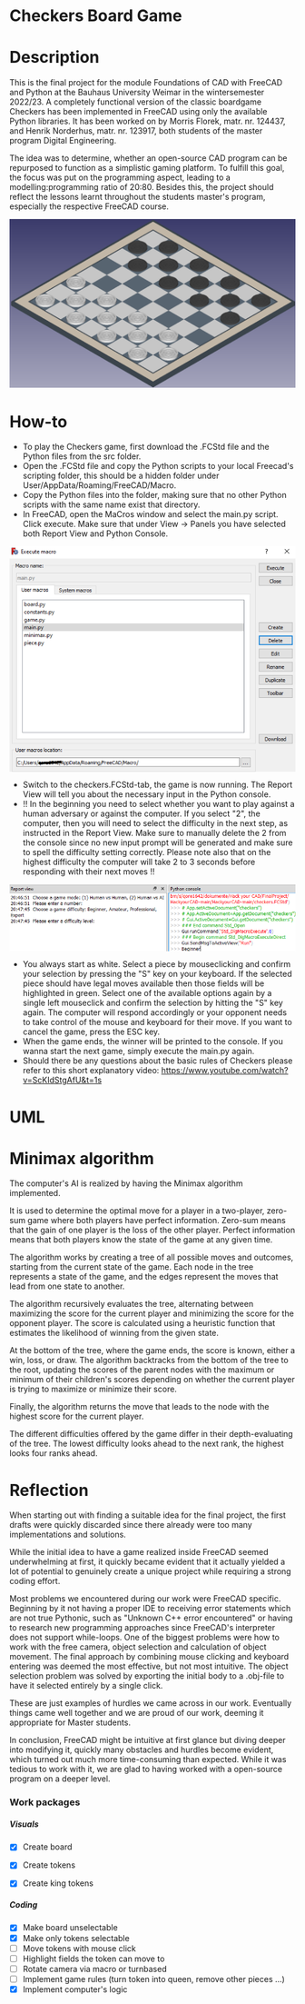 
# Checkers Board Game

# Description

This is the final project for the module Foundations of CAD with FreeCAD and Python at the Bauhaus University Weimar in the wintersemester 2022/23. 
A completely functional version of the classic boardgame Checkers has been implemented in FreeCAD using only the available Python libraries.
It has been worked on by Morris Florek, matr. nr. 124437, and Henrik Norderhus, matr. nr. 123917, both students of the master program Digital Engineering.

The idea was to determine, whether an open-source CAD program can be repurposed to function as a simplistic gaming platform. 
To fulfill this goal, the focus was put on the programming aspect, leading to a modelling:programming ratio of 20:80. Besides this, the project should reflect the lessons learnt throughout the students master's program, especially the respective FreeCAD course.

<p align="center">
<img src = "readme_images/screenshot_freecad.PNG">
</p>

# How-to 

* To play the Checkers game, first download the .FCStd file and the Python files from the src folder. 
* Open the .FCStd file and copy the Python scripts to your local Freecad's scripting folder, this should be a hidden folder under User/AppData/Roaming/FreeCAD/Macro. 
* Copy the Python files into the folder, making sure that no other Python scripts with the same name exist that directory.
* In FreeCAD, open the MaCros window and select the main.py script. Click execute. Make sure that under View -> Panels you have selected both Report View and Python Console.
<p align="center">
<img align="center" src = "readme_images/loadmacro.PNG">
</p>

* Switch to the checkers.FCStd-tab, the game is now running. The Report View will tell you about the necessary input in the Python console. 
* !! In the beginning you need to select whether you want to play against a human adversary or against the computer. If you select "2", the computer, then you will need to select the difficulty in the next step, as instructed in the Report View. Make sure to manually delete the 2 from the console since no new input prompt will be generated and make sure to spell the difficulty setting correctly. Please note also that on the highest difficulty the computer will take 2 to 3 seconds before responding with their next moves !! 
<p align="center">
<img align="center" src = "readme_images/selectAI.PNG">
</p>

* You always start as white. Select a piece by mouseclicking and confirm your selection by pressing the "S" key on your keyboard. If the selected piece should have legal moves available then those fields will be highlighted in green. Select one of the available options again by a single left mouseclick and confirm the selection by hitting the "S" key again. The computer will respond accordingly or your opponent needs to take control of the mouse and keyboard for their move.
If you want to cancel the game, press the ESC key.
* When the game ends, the winner will be printed to the console. If you wanna start the next game, simply execute the main.py again.
* Should there be any questions about the basic rules of Checkers please refer to this short explanatory video: https://www.youtube.com/watch?v=ScKIdStgAfU&t=1s 

# UML



# Minimax algorithm

The computer's AI is realized by having the Minimax algorithm implemented. 

It is used to determine the optimal move for a player in a two-player, zero-sum game where both players have perfect information. Zero-sum means that the gain of one player is the loss of the other player. Perfect information means that both players know the state of the game at any given time.

The algorithm works by creating a tree of all possible moves and outcomes, starting from the current state of the game. Each node in the tree represents a state of the game, and the edges represent the moves that lead from one state to another.

The algorithm recursively evaluates the tree, alternating between maximizing the score for the current player and minimizing the score for the opponent player. The score is calculated using a heuristic function that estimates the likelihood of winning from the given state.

At the bottom of the tree, where the game ends, the score is known, either a win, loss, or draw. The algorithm backtracks from the bottom of the tree to the root, updating the scores of the parent nodes with the maximum or minimum of their children's scores depending on whether the current player is trying to maximize or minimize their score.

Finally, the algorithm returns the move that leads to the node with the highest score for the current player.

The different difficulties offered by the game differ in their depth-evaluating of the tree. The lowest difficulty looks ahead to the next rank, the highest looks four ranks ahead.

# Reflection

When starting out with finding a suitable idea for the final project, the first drafts were quickly discarded since there already were too many implementations and solutions. 

While the initial idea to have a game realized inside FreeCAD seemed underwhelming at first, it quickly became evident that it actually yielded a lot of potential to genuinely create a unique project while requiring a strong coding effort. 

Most problems we encountered during our work were FreeCAD specific. Beginning by it not having a proper IDE to receiving error statements which are not true Pythonic, such as "Unknown C++ error encountered" or having to research new programming approaches since FreeCAD's interpreter does not support while-loops. 
One of the biggest problems were how to work with the free camera, object selection and calculation of object movement. The final approach by combining mouse clicking and keyboard entering was deemed the most effective, but not most intuitive. The object selection problem was solved by exporting the initial body to a .obj-file to have it selected entirely by a single click.

These are just examples of hurdles we came across in our work. Eventually things came well together and we are proud of our work, deeming it appropriate for Master students. 

In conclusion, FreeCAD might be intuitive at first glance but diving deeper into modifying it, quickly many obstacles and hurdles become evident, which turned out much more time-consuming than expected. While it was tedious to work with it, we are glad to having worked with a open-source program on a deeper level. 

### Work packages

##### Visuals

- [x] Create board
- [x] Create tokens
- [x] Create king tokens


##### Coding

- [x] Make board unselectable
- [x] Make only tokens selectable
- [ ] Move tokens with mouse click
- [ ] Highlight fields the token can move to
- [ ] Rotate camera via macro or turnbased
- [ ] Implement game rules (turn token into queen, remove other pieces ...)
- [x] Implement computer's logic
